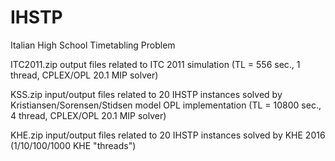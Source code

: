 # IHSTP
Italian High School Timetabling Problem

ITC2011.zip     output files related to ITC 2011 simulation (TL = 556 sec., 1 thread, CPLEX/OPL 20.1 MIP solver)

KSS.zip         input/output files related to 20 IHSTP instances solved by Kristiansen/Sorensen/Stidsen model OPL implementation (TL = 10800 sec., 4 thread, CPLEX/OPL 20.1 MIP solver)

KHE.zip         input/output files related to 20 IHSTP instances solved by KHE 2016 (1/10/100/1000 KHE "threads")
